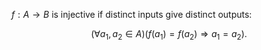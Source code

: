 

$f: A \rightarrow B$ is injective if distinct inputs give distinct outputs:

$$
\left(\forall a_1, a_2 \in A\right)\left(f\left(a_1\right)=f\left(a_2\right) \Rightarrow a_1=a_2\right) .
$$

